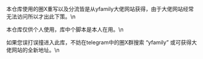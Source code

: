 本仓库使用的圈X重写以及分流皆是从yfamily大佬网站获得，由于大佬网站经常无法访问所以才出此下策。\n

本仓库仅供个人使用，库中个脚本是本人在用。\n


如果您误打误撞进入此库，不妨在telegram中的圈X群搜索 “yfamily” 或可获得大佬网站的全新地址。\n

